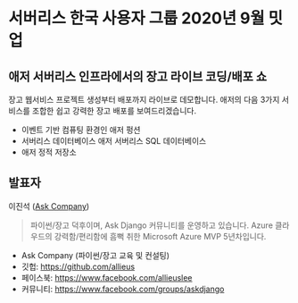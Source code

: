 # 서버리스 한국 사용자 그룹 2020년 9월 밋업

## 애저 서버리스 인프라에서의 장고 라이브 코딩/배포 쇼

장고 웹서비스 프로젝트 생성부터 배포까지 라이브로 데모합니다. 애저의 다음 3가지 서비스를 조합한 쉽고 강력한 장고 배포를 보여드리겠습니다.

+ 이벤트 기반 컴퓨팅 환경인 애저 펑션
+ 서버리스 데이터베이스 애저 서버리스 SQL 데이터베이스
+ 애저 정적 저장소

## 발표자

이진석 ([Ask Company](https://askcompany.kr))

> 파이썬/장고 덕후이며, Ask Django 커뮤니티를 운영하고 있습니다. Azure 클라우드의 강력함/편리함에 흠뻑 취한 Microsoft Azure MVP 5년차입니다.

+ Ask Company (파이썬/장고 교육 및 컨설팅)
+ 깃헙: https://github.com/allieus
+ 페이스북: https://www.facebook.com/allieuslee
+ 커뮤니티: https://www.facebook.com/groups/askdjango

